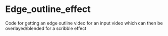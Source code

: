 # Edge_outline_effect
Code for getting an edge outline video for an input video which can then be overlayed/blended for a scribble effect
